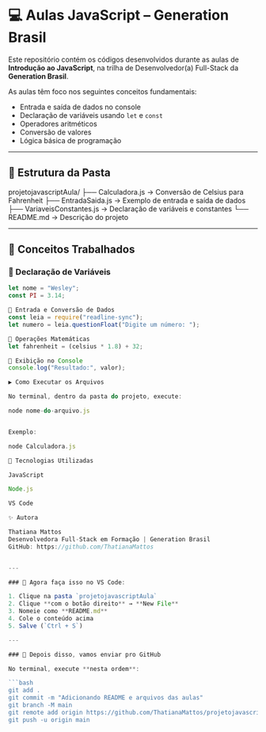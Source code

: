 # 💻 Aulas JavaScript – Generation Brasil

Este repositório contém os códigos desenvolvidos durante as aulas de **Introdução ao JavaScript**, na trilha de Desenvolvedor(a) Full-Stack da **Generation Brasil**.

As aulas têm foco nos seguintes conceitos fundamentais:

- Entrada e saída de dados no console
- Declaração de variáveis usando `let` e `const`
- Operadores aritméticos
- Conversão de valores
- Lógica básica de programação

---

## 📂 Estrutura da Pasta

projetojavascriptAula/
├── Calculadora.js → Conversão de Celsius para Fahrenheit
├── EntradaSaida.js → Exemplo de entrada e saída de dados
├── VariaveisConstantes.js → Declaração de variáveis e constantes
└── README.md → Descrição do projeto

---

## 🧠 Conceitos Trabalhados

### 📌 Declaração de Variáveis

````js
let nome = "Wesley";
const PI = 3.14;

📌 Entrada e Conversão de Dados
const leia = require("readline-sync");
let numero = leia.questionFloat("Digite um número: ");

📌 Operações Matemáticas
let fahrenheit = (celsius * 1.8) + 32;

📌 Exibição no Console
console.log("Resultado:", valor);

▶️ Como Executar os Arquivos

No terminal, dentro da pasta do projeto, execute:

node nome-do-arquivo.js


Exemplo:

node Calculadora.js

🔗 Tecnologias Utilizadas

JavaScript

Node.js

VS Code

✨ Autora

Thatiana Mattos
Desenvolvedora Full-Stack em Formação | Generation Brasil
GitHub: https://github.com/ThatianaMattos


---

### 🎯 Agora faça isso no VS Code:

1. Clique na pasta `projetojavascriptAula`
2. Clique **com o botão direito** → **New File**
3. Nomeie como **README.md**
4. Cole o conteúdo acima
5. Salve (`Ctrl + S`)

---

### 🚀 Depois disso, vamos enviar pro GitHub

No terminal, execute **nesta ordem**:

```bash
git add .
git commit -m "Adicionando README e arquivos das aulas"
git branch -M main
git remote add origin https://github.com/ThatianaMattos/projetojavascriptAula.git
git push -u origin main
````
